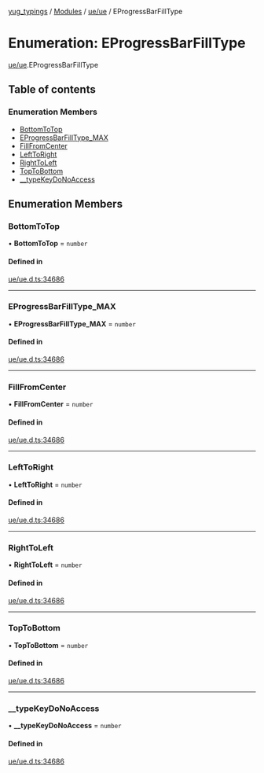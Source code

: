 [yug_typings](../README.md) / [Modules](../modules.md) / [ue/ue](../modules/ue_ue.md) / EProgressBarFillType

# Enumeration: EProgressBarFillType

[ue/ue](../modules/ue_ue.md).EProgressBarFillType

## Table of contents

### Enumeration Members

- [BottomToTop](ue_ue.EProgressBarFillType.md#bottomtotop)
- [EProgressBarFillType\_MAX](ue_ue.EProgressBarFillType.md#eprogressbarfilltype_max)
- [FillFromCenter](ue_ue.EProgressBarFillType.md#fillfromcenter)
- [LeftToRight](ue_ue.EProgressBarFillType.md#lefttoright)
- [RightToLeft](ue_ue.EProgressBarFillType.md#righttoleft)
- [TopToBottom](ue_ue.EProgressBarFillType.md#toptobottom)
- [\_\_typeKeyDoNoAccess](ue_ue.EProgressBarFillType.md#__typekeydonoaccess)

## Enumeration Members

### BottomToTop

• **BottomToTop** = `number`

#### Defined in

[ue/ue.d.ts:34686](https://github.com/YugMetaverse/yug_typings/blob/b7d9b19/ue/ue.d.ts#L34686)

___

### EProgressBarFillType\_MAX

• **EProgressBarFillType\_MAX** = `number`

#### Defined in

[ue/ue.d.ts:34686](https://github.com/YugMetaverse/yug_typings/blob/b7d9b19/ue/ue.d.ts#L34686)

___

### FillFromCenter

• **FillFromCenter** = `number`

#### Defined in

[ue/ue.d.ts:34686](https://github.com/YugMetaverse/yug_typings/blob/b7d9b19/ue/ue.d.ts#L34686)

___

### LeftToRight

• **LeftToRight** = `number`

#### Defined in

[ue/ue.d.ts:34686](https://github.com/YugMetaverse/yug_typings/blob/b7d9b19/ue/ue.d.ts#L34686)

___

### RightToLeft

• **RightToLeft** = `number`

#### Defined in

[ue/ue.d.ts:34686](https://github.com/YugMetaverse/yug_typings/blob/b7d9b19/ue/ue.d.ts#L34686)

___

### TopToBottom

• **TopToBottom** = `number`

#### Defined in

[ue/ue.d.ts:34686](https://github.com/YugMetaverse/yug_typings/blob/b7d9b19/ue/ue.d.ts#L34686)

___

### \_\_typeKeyDoNoAccess

• **\_\_typeKeyDoNoAccess** = `number`

#### Defined in

[ue/ue.d.ts:34686](https://github.com/YugMetaverse/yug_typings/blob/b7d9b19/ue/ue.d.ts#L34686)
